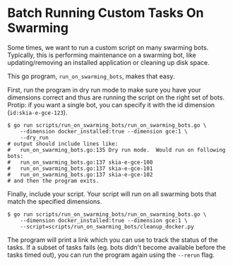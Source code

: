 # Batch Running Custom Tasks On Swarming

Some times, we want to run a custom script on many swarming bots. Typically,
this is performing maintenance on a swarming bot, like updating/removing an
installed application or cleaning up disk space.

This go program, `run_on_swarming_bots`, makes that easy.

First, run the program in dry run mode to make sure you have your dimensions
correct and thus are running the script on the right set of bots. Protip: if you
want a single bot, you can specify it with the id dimension
(`id:skia-e-gce-123`).

    $ go run scripts/run_on_swarming_bots/run_on_swarming_bots.go \
        --dimension docker_installed:true --dimension gce:1 \
        --dry_run
    # output should include lines like:
    #   run_on_swarming_bots.go:135 Dry run mode.  Would run on following bots:
    #   run_on_swarming_bots.go:137 skia-e-gce-100
    #   run_on_swarming_bots.go:137 skia-e-gce-101
    #   run_on_swarming_bots.go:137 skia-e-gce-102
    # and then the program exits.

Finally, include your script. Your script will run on all swarming bots that
match the specified dimensions.

    $ go run scripts/run_on_swarming_bots/run_on_swarming_bots.go \
        --dimension docker_installed:true --dimension gce:1 \
        --script=scripts/run_on_swarming_bots/cleanup_docker.py

The program will print a link which you can use to track the status of the
tasks. If a subset of tasks fails (eg. bots didn't become available before the
tasks timed out), you can run the program again using the `--rerun` flag.
